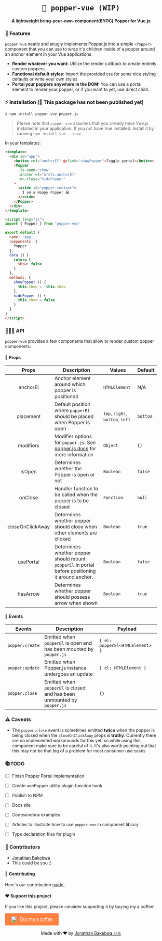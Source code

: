 
<h1 align="center"><code>🎊 popper-vue (WIP)</code></h1>
<h4 align="center">A lightweight bring-your-own-component(BYOC) Popper for Vue.js</h4>

### 🌟 Features
`popper-vue` neatly and snugly implements Popper.js into a simple `<Popper>` component that you can use to wrap it's children inside of a popper around an anchor element in your Vue applications.
- **Render whatever you want:** Utilize the render callback to create entirely custom poppers.
- **Functional default styles:** Import the provided css for some nice styling defaults or write your own styles.
- **Portal your poppers anywhere in the DOM:** You can use a portal element to render your popper, or if you want to yet, use direct child.

### ⚡️ Installation (🚨 This package has not been published yet)
```bash
$ npm install popper-vue popper.js
```
> Please note that `popper-vue` assumes that you already have Vue.js installed in your application. If you not have Vue installed. Install it by running `npm install vue --save`


In your templates:
```html
<template>
  <div id="app">
    <button ref="anchorEl" @click="showPopper">Toggle portal</button>
    <Popper
      :is-open="show"
      :anchor-el="$refs.anchorEl"
      :on-close="hidePopper"
    >
      <aside id="popper-content">
        I am a Happy Popper 😀
      </aside>
    </Popper>
  </div>
</template>

<script lang="js">
import { Popper } from 'popper-vue'

export default {
  name: 'App',
  components: {
    Popper
  },
  data () {
    return {
      show: false
    }
  },
  methods: {
    showPopper () {
      this.show = !this.show
    },
    hidePopper () {
      this.show = false
    }
  }
}
</script>
```

### 🏋🏼‍♀️ API
`popper-vue` provides a few components that allow to render custom popper components.

#### 🧤 Props
| Props         | Description   | Values | Default |
| :-------------: |-------------| ----- | --- |
| anchorEl      | Anchor element around which popper is positioned | `HTMLElement` |  N/A  |
| placement      | Default position where `popperEl` should be placed when Popper is open | `top`, `right`, `bottom`, `left` |  `bottom`  |
| modifiers      | Modifier options for `popper.js`. See [popper.js docs]() for more information | `Object` |  `{}`  |
| isOpen      | Determines whether the Popper is open or not | `Boolean` |  `false`  |
| onClose  | Handler function to be called when the popper is to be closed | `Function` |  `null`  |
| closeOnClickAway  | Determines whether popper should close when other elements are clicked | `Boolean` |  `true`  |
| usePortal  | Determines whether popper should mount `popperEl` in portal before positioning it around anchor. | `Boolean` |  `false`  |
| hasArrow  | Determines whether popper should possess arrow when shown | `Boolean` |  `true`  |


#### 📅 Events
| Events        | Description   | Payload |
| ------------- |---------------| ----- |
| `popper:create`     | Emitted when `popperEl` is open and has been mounted by `popper.js` | `{ el: popperEl<HTMLElement> }` |
| `popper:update`     | Emitted when Popper.js instance undergoes an update | `{ el: HTMLElement }` |
| `popper:close`     | Emitted when `popperEl` is closed and has been unmounted by `popper.js` | `{}` |

### ⚠️ Caveats
- The `popper:close` event is sometimes emitted **twice** when the popper is being closed when the `closeOnClickAway` props is **truthy**. Currently there are no implemented workarounds for this yet, so while using this component make sure to be careful of it. It's also worth pointing out that this may not be that big of a problem for most consumer use cases

### 📚TODO
 - [ ] Finish Popper Portal implementation
 - [ ] Create usePopper utility plugin funciton hook
 - [ ] Publish to NPM
 - [ ] Docs site
 - [ ] Codesandbox examples
 - [ ] Articles to illustrate how to use `popper-vue` in component library
 - [ ] Type declaration files for plugin



### 🦑 Contributors
- [Jonathan Bakebwa](https://twitter.com/codebender828)
- This could be you :)

#### 🤝 Contributing
Here's our contribution [guide.](./.github/CONTRIBUTING.md)

#### ❤️ Support this project
If you like this project, please consider supporting it by buying my a coffee!

<a style="background: #FF813F; color: white; padding: 10px 20px; border-radius: 3px; display: inline-flex;" target="_blank" href="https://www.buymeacoffee.com/dIlWof6x5">
  <img style="margin-right: 10px; height: 20px;" src="https://cdn.buymeacoffee.com/buttons/bmc-new-btn-logo.svg" alt="Buy me a coffee">
  <span>Buy me a coffee</span>
</a>

<center>
  <br>
  Made with ❤️ by <a target="_blank" href="https://twitter.com/codebender828">Jonathan Bakebwa 🇺🇬</a>
</center>

